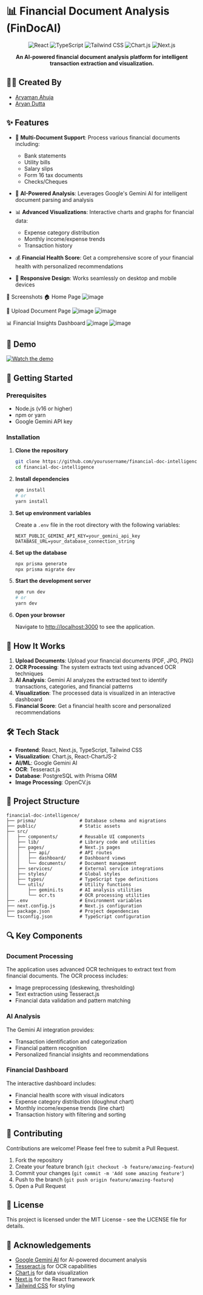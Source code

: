 # 📊 Financial Document Analysis (FinDocAI)

<div align="center">
  <img src="https://img.shields.io/badge/React-20232A?style=for-the-badge&logo=react&logoColor=61DAFB" alt="React" />
  <img src="https://img.shields.io/badge/TypeScript-007ACC?style=for-the-badge&logo=typescript&logoColor=white" alt="TypeScript" />
  <img src="https://img.shields.io/badge/Tailwind_CSS-38B2AC?style=for-the-badge&logo=tailwind-css&logoColor=white" alt="Tailwind CSS" />
  <img src="https://img.shields.io/badge/Chart.js-FF6384?style=for-the-badge&logo=chart-dot-js&logoColor=white" alt="Chart.js" />
  <img src="https://img.shields.io/badge/Next.js-000000?style=for-the-badge&logo=nextdotjs&logoColor=white" alt="Next.js" />
</div>

<p align="center">
  <strong>An AI-powered financial document analysis platform for intelligent transaction extraction and visualization.</strong>
</p>

 ## 👨‍💻 Created By

- [Aryaman Ahuja](https://github.com/Aryaman653)  
- [Aryan Dutta](https://github.com/aRyanDuTta425)


## ✨ Features

- 📄 **Multi-Document Support**: Process various financial documents including:
  - Bank statements
  - Utility bills
  - Salary slips
  - Form 16 tax documents
  - Checks/Cheques
  
- 🤖 **AI-Powered Analysis**: Leverages Google's Gemini AI for intelligent document parsing and analysis

- 📊 **Advanced Visualizations**: Interactive charts and graphs for financial data:
  - Expense category distribution
  - Monthly income/expense trends
  - Transaction history

- 💰 **Financial Health Score**: Get a comprehensive score of your financial health with personalized recommendations

- 📱 **Responsive Design**: Works seamlessly on desktop and mobile devices


📸 Screenshots 
🏠 Home Page
![image](https://github.com/user-attachments/assets/7187990e-fbdc-4a47-8f26-6689c28129b0)

📄 Upload Document Page
![image](https://github.com/user-attachments/assets/d67d9382-ccff-47e2-a9d5-5f06f30c76ec)
![image](https://github.com/user-attachments/assets/c66ae281-e3c5-4a6f-8d7c-ed18df9b5630)

📊 Financial Insights Dashboard
![image](https://github.com/user-attachments/assets/2e80469e-0e8c-498e-a5ee-7a575c179b08)
![image](https://github.com/user-attachments/assets/ba891db0-ce01-4da4-94bd-1b115d2e8826)

## 🎥 Demo

[![Watch the demo](https://img.youtube.com/vi/K9qRYe4AsYE/0.jpg)](https://youtu.be/K9qRYe4AsYE)


## 🚀 Getting Started

### Prerequisites

- Node.js (v16 or higher)
- npm or yarn
- Google Gemini API key

### Installation

1. **Clone the repository**

   ```bash
   git clone https://github.com/yourusername/financial-doc-intelligence.git
   cd financial-doc-intelligence
   ```

2. **Install dependencies**

   ```bash
   npm install
   # or
   yarn install
   ```

3. **Set up environment variables**

   Create a `.env` file in the root directory with the following variables:

   ```
   NEXT_PUBLIC_GEMINI_API_KEY=your_gemini_api_key
   DATABASE_URL=your_database_connection_string
   ```

4. **Set up the database**

   ```bash
   npx prisma generate
   npx prisma migrate dev
   ```

5. **Start the development server**

   ```bash
   npm run dev
   # or
   yarn dev
   ```

6. **Open your browser**

   Navigate to [http://localhost:3000](http://localhost:3000) to see the application.

## 🧠 How It Works

1. **Upload Documents**: Upload your financial documents (PDF, JPG, PNG)
2. **OCR Processing**: The system extracts text using advanced OCR techniques
3. **AI Analysis**: Gemini AI analyzes the extracted text to identify transactions, categories, and financial patterns
4. **Visualization**: The processed data is visualized in an interactive dashboard
5. **Financial Score**: Get a financial health score and personalized recommendations

## 🛠️ Tech Stack

- **Frontend**: React, Next.js, TypeScript, Tailwind CSS
- **Visualization**: Chart.js, React-ChartJS-2
- **AI/ML**: Google Gemini AI
- **OCR**: Tesseract.js
- **Database**: PostgreSQL with Prisma ORM
- **Image Processing**: OpenCV.js

## 📁 Project Structure

```
financial-doc-intelligence/
├── prisma/                # Database schema and migrations
├── public/                # Static assets
├── src/
│   ├── components/        # Reusable UI components
│   ├── lib/               # Library code and utilities
│   ├── pages/             # Next.js pages
│   │   ├── api/           # API routes
│   │   ├── dashboard/     # Dashboard views
│   │   └── documents/     # Document management
│   ├── services/          # External service integrations
│   ├── styles/            # Global styles
│   ├── types/             # TypeScript type definitions
│   └── utils/             # Utility functions
│       ├── gemini.ts      # AI analysis utilities
│       └── ocr.ts         # OCR processing utilities
├── .env                   # Environment variables
├── next.config.js         # Next.js configuration
├── package.json           # Project dependencies
└── tsconfig.json          # TypeScript configuration
```

## 🔍 Key Components

### Document Processing

The application uses advanced OCR techniques to extract text from financial documents. The OCR process includes:

- Image preprocessing (deskewing, thresholding)
- Text extraction using Tesseract.js
- Financial data validation and pattern matching

### AI Analysis

The Gemini AI integration provides:

- Transaction identification and categorization
- Financial pattern recognition
- Personalized financial insights and recommendations

### Financial Dashboard

The interactive dashboard includes:

- Financial health score with visual indicators
- Expense category distribution (doughnut chart)
- Monthly income/expense trends (line chart)
- Transaction history with filtering and sorting



## 🤝 Contributing

Contributions are welcome! Please feel free to submit a Pull Request.

1. Fork the repository
2. Create your feature branch (`git checkout -b feature/amazing-feature`)
3. Commit your changes (`git commit -m 'Add some amazing feature'`)
4. Push to the branch (`git push origin feature/amazing-feature`)
5. Open a Pull Request

## 📝 License

This project is licensed under the MIT License - see the LICENSE file for details.

## 🙏 Acknowledgements

- [Google Gemini AI](https://ai.google.dev/) for AI-powered document analysis
- [Tesseract.js](https://tesseract.projectnaptha.com/) for OCR capabilities
- [Chart.js](https://www.chartjs.org/) for data visualization
- [Next.js](https://nextjs.org/) for the React framework
- [Tailwind CSS](https://tailwindcss.com/) for styling
